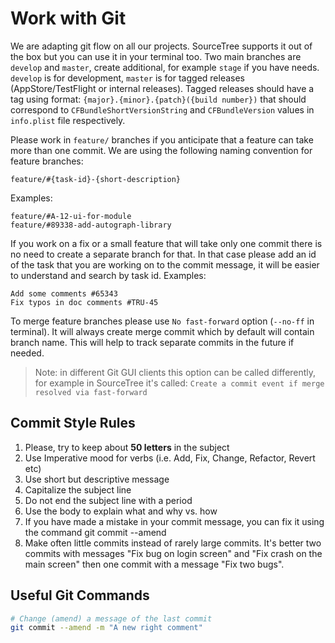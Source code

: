 # Work with Git

We are adapting git flow on all our projects. SourceTree supports it out of the box but you can use it in your terminal too. Two main branches are `develop` and `master`, create additional, for example `stage` if you have needs. `develop` is for development, `master` is for tagged releases (AppStore/TestFlight or internal releases). Tagged releases should have a tag using format: `{major}.{minor}.{patch}({build number})` that should correspond to `CFBundleShortVersionString` and `CFBundleVersion` values in `info.plist` file respectively.

Please work in `feature/` branches if you anticipate that a feature can take more than one commit. We are using the following naming convention for feature branches:
```
feature/#{task-id}-{short-description}
```
Examples:
```
feature/#A-12-ui-for-module
feature/#89338-add-autograph-library
```

If you work on a fix or a small feature that will take only one commit there is no need to create a
separate branch for that. In that case please add an id of the task that you are working on to the
commit message, it will be easier to understand and search by task id. Examples:
```
Add some comments #65343
Fix typos in doc comments #TRU-45
```

To merge feature branches please use `No fast-forward` option (`--no-ff` in terminal). It will
always create merge commit which by default will contain branch name. This will help to track
separate commits in the future if needed.

> Note: in different Git GUI clients this option can be called differently, for example in 
SourceTree it's called: `Create a commit event if merge resolved via fast-forward`


## Commit Style Rules

1. Please, try to keep about __50 letters__ in the subject
2. Use Imperative mood for verbs (i.e. Add, Fix, Change, Refactor, Revert etc)
3. Use short but descriptive message
4. Capitalize the subject line
5. Do not end the subject line with a period
6. Use the body to explain what and why vs. how
7. If you have made a mistake in your commit message, you can fix it using the command git commit --amend
8. Make often little commits instead of rarely large commits. It's better two commits with messages "Fix bug on login screen" and "Fix crash on the main screen" then one commit with a message "Fix two bugs".

## Useful Git Commands
```bash
# Change (amend) a message of the last commit
git commit --amend -m "A new right comment"
```

